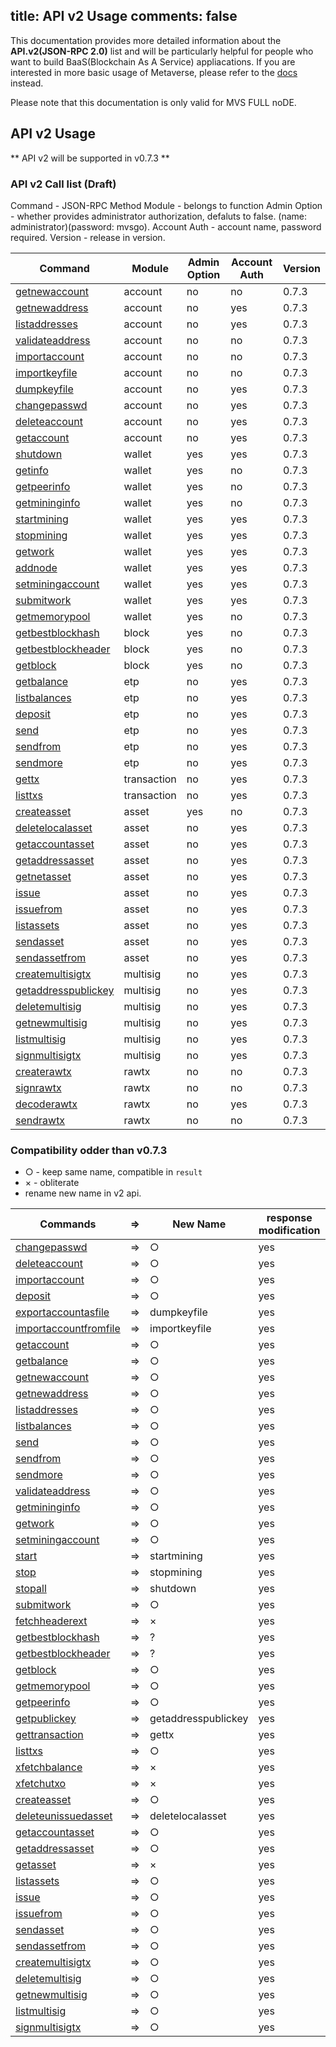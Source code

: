 title: API v2 Usage
comments: false
---
This documentation provides more detailed information about the **API.v2(JSON-RPC 2.0)** list and will be particularly helpful for people who want to build BaaS(Blockchain As A Service) appliacations. If you are interested in more basic usage of Metaverse, please refer to the [docs](../docs) instead.

Please note that this documentation is only valid for MVS FULL noDE.

## API v2 Usage
** API v2 will be supported in v0.7.3 **

### API v2 Call list (Draft)

Command - JSON-RPC Method
Module - belongs to function
Admin Option - whether provides administrator authorization, defaluts to false. (name: administrator)(password: mvsgo).
Account Auth - account name, password required. 
Version - release in version.

|  Command | Module | Admin Option| Account Auth | Version | 
|  ------- | -------| --------| --------------| -------| 
| [getnewaccount](account.html#getnewaccount)|  account | no | no  | 0.7.3 |
| [getnewaddress](account.html#getnewaddress)|  account | no | yes | 0.7.3 |
| [listaddresses](account.html#listaddresses)|  account | no | yes | 0.7.3 |
| [validateaddress](account.html#validateaddress)|  account | no | no | 0.7.3 |
| [importaccount](account.html#importaccount)|  account | no | no  | 0.7.3 |
| [importkeyfile](account.html#importkeyfile)|  account | no | no  | 0.7.3 |
| [dumpkeyfile](account.html#dumpkeyfile)|  account | no | yes | 0.7.3 |
| [changepasswd](account.html#changepasswd)|  account | no | yes | 0.7.3 |
| [deleteaccount](account.html#deleteaccount)|  account | no | yes | 0.7.3 |
| [getaccount](account.html#getaccount)|  account | no | yes | 0.7.3 |
| [shutdown](wallet.html#stopall)| wallet | yes | yes | 0.7.3 |
| [getinfo](wallet.html#getmininginfo)| wallet | yes | no | 0.7.3 |
| [getpeerinfo](wallet.html#getpeerinfo)| wallet | yes | no | 0.7.3 |
| [getmininginfo](wallet.html#getmininginfo)| wallet | yes | no | 0.7.3 |
| [startmining](wallet.html#start)| wallet | yes | yes | 0.7.3 |
| [stopmining](wallet.html#stop)| wallet | yes | yes | 0.7.3 |
| [getwork](wallet.html#getwork)| wallet | yes | yes | 0.7.3 |
| [addnode](wallet.html#addnode)| wallet | yes | yes | 0.7.3 |
| [setminingaccount](wallet.html#setminingaccount)| wallet | yes | yes | 0.7.3 |
| [submitwork](wallet.html#submitwork)| wallet | yes | yes | 0.7.3 |
| [getmemorypool](wallet.html#getmemorypool)| wallet | yes | no | 0.7.3 |
| [getbestblockhash](block.html#getbestblockhash)| block | yes | no | 0.7.3 |
| [getbestblockheader](block.html#getbestblockheader)| block | yes | no | 0.7.3 |
| [getblock](block.html#getblock)| block | yes | no | 0.7.3 |
| [getbalance](etp.html#getbalance)| etp | no | yes | 0.7.3 |
| [listbalances](etp.html#listbalances)| etp | no | yes | 0.7.3 |
| [deposit](etp.html#deposit)| etp | no | yes | 0.7.3 |
| [send](etp.html#send)| etp | no | yes | 0.7.3 |
| [sendfrom](etp.html#sendfrom)| etp | no | yes | 0.7.3 |
| [sendmore](etp.html#sendmore)| etp | no | yes | 0.7.3 |
| [gettx](transaction.html#gettx)| transaction | no | yes | 0.7.3 |
| [listtxs](transaction.html#listtxs)| transaction | no | yes | 0.7.3 |
| [createasset](asset.html#createasset)| asset | yes | no  | 0.7.3 |
| [deletelocalasset](asset.html#deletelocalasset)| asset | no  | yes | 0.7.3 |
| [getaccountasset](asset.html#getaccountasset)| asset | no | yes | 0.7.3 |
| [getaddressasset](asset.html#getaddressasset)| asset | no | yes | 0.7.3 |
| [getnetasset](asset.html#getnetasset)| asset | no | yes | 0.7.3 |
| [issue](asset.html#issue)| asset | no | yes | 0.7.3 |
| [issuefrom](asset.html#issuefrom)| asset | no | yes | 0.7.3 |
| [listassets](asset.html#listassets)| asset | no | yes | 0.7.3 |
| [sendasset](asset.html#sendasset)| asset | no | yes | 0.7.3 |
| [sendassetfrom](asset.html#sendassetfrom)| asset | no | yes | 0.7.3 |
| [createmultisigtx](multisig.html#createmultisigtx)| multisig | no  | yes | 0.7.3 |
| [getaddresspublickey](multisig.html#getpublickey)| multisig | no  | yes | 0.7.3 |
| [deletemultisig](multisig.html#deletemultisig)| multisig | no | yes | 0.7.3 |
| [getnewmultisig](multisig.html#getnewmultisig)| multisig | no | yes | 0.7.3 |
| [listmultisig](multisig.html#listmultisig)| multisig | no | yes | 0.7.3 |
| [signmultisigtx](multisig.html#signmultisigtx)| multisig | no | yes | 0.7.3 |
| [createrawtx](rawtx.html#createrawtx)| rawtx | no | no | 0.7.3 |
| [signrawtx](rawtx.html#signrawtx)| rawtx | no | no | 0.7.3 |
| [decoderawtx](rawtx.html#decoderawtx)| rawtx | no | yes | 0.7.3 |
| [sendrawtx](rawtx.html#sendrawtx)| rawtx | no  | no | 0.7.3 |


### Compatibility odder than v0.7.3
* ○ - keep same name, compatible in `result`
* × - obliterate
* rename new name in v2 api.

| Commands | => | New Name | response modification |
| ------- |  ------------ |------------ | ------------ | 
| [changepasswd](#changepasswd)| => |  ○  | yes 
| [deleteaccount](#deleteaccount)| => | ○| yes 
| [importaccount](#importaccount)| => | ○ | yes 
| [deposit](#deposit)| => | ○ | yes 
| [exportaccountasfile](#exportaccountasfile)| => | dumpkeyfile | yes 
| [importaccountfromfile](#importaccountfromfile)| => | importkeyfile | yes 
| [getaccount](#getaccount)| => | ○ | yes 
| [getbalance](#getbalance)| => | ○ | yes 
| [getnewaccount](#getnewaccount)| => | ○| yes 
| [getnewaddress](#getnewaddress)| => | ○ | yes 
| [listaddresses](#listaddresses)| => | ○ | yes 
| [listbalances](#listbalances)| => | ○ | yes 
| [send](#send)| => | ○ | yes 
| [sendfrom](#sendfrom)| => | ○ | yes 
| [sendmore](#sendmore)| => | ○ | yes 
| [validateaddress](#validateaddress)| => | ○ | yes 
| [getmininginfo](#getmininginfo)| => | ○ | yes 
| [getwork](#getwork)| => | ○ | yes 
| [setminingaccount](#setminingaccount)| => | ○ | yes 
| [start](#start)| => | startmining | yes 
| [stop](#stop)| => | stopmining | yes 
| [stopall](#stopall)| => | shutdown | yes 
| [submitwork](#submitwork)| => | ○ | yes 
| [fetchheaderext](#fetchheaderext)| => | × | yes 
| [getbestblockhash](#getbestblockhash)| => | ? | yes 
| [getbestblockheader](#getbestblockheader)| => | ? | yes 
| [getblock](#getblock)| => | ○ | yes 
| [getmemorypool](#getmemorypool)| => | ○ | yes 
| [getpeerinfo](#getpeerinfo)| => | ○ | yes 
| [getpublickey](#getpublickey)| => | getaddresspublickey | yes 
| [gettransaction](#gettransaction)| => | gettx | yes 
| [listtxs](#listtxs)| => | ○ | yes 
| [xfetchbalance](#xfetchbalance)| => | × | yes 
| [xfetchutxo](#xfetchutxo)| => | × | yes 
| [createasset](#createasset)| => | ○ | yes 
| [deleteunissuedasset](#deleteunissuedasset)| => | deletelocalasset | yes 
| [getaccountasset](#getaccountasset)| => | ○ | yes 
| [getaddressasset](#getaddressasset)| => | ○ | yes 
| [getasset](#getasset)| => | × | yes 
| [listassets](#listassets)| => | ○ | yes 
| [issue](#issue)| => | ○ | yes 
| [issuefrom](#issuefrom)| => | ○ | yes 
| [sendasset](#sendasset)| => | ○ | yes 
| [sendassetfrom](#sendassetfrom)| => | ○ | yes 
| [createmultisigtx](#createmultisigtx)| => | ○ | yes 
| [deletemultisig](#deletemultisig)| => | ○ | yes 
| [getnewmultisig](#getnewmultisig)| => | ○ | yes 
| [listmultisig](#listmultisig)| => | ○ | yes 
| [signmultisigtx](#signmultisigtx)| => | ○ | yes 


